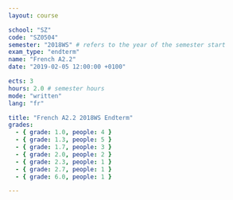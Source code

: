 ```yaml
---
layout: course

school: "SZ"
code: "SZ0504"
semester: "2018WS" # refers to the year of the semester start
exam_type: "endterm"
name: "French A2.2"
date: "2019-02-05 12:00:00 +0100"

ects: 3
hours: 2.0 # semester hours
mode: "written"
lang: "fr"

title: "French A2.2 2018WS Endterm"
grades:
  - { grade: 1.0, people: 4 }
  - { grade: 1.3, people: 5 }
  - { grade: 1.7, people: 3 }
  - { grade: 2.0, people: 2 }
  - { grade: 2.3, people: 1 }
  - { grade: 2.7, people: 1 }
  - { grade: 6.0, people: 1 }

---
```



